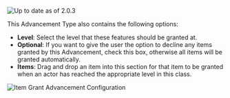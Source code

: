 ![Up to date as of 2.0.3](https://img.shields.io/static/v1?label=dnd5e&message=1.6.3&color=informational)

This Advancement Type also contains the following options:
* **Level**: Select the level that these features should be granted at.
* **Optional**: If you want to give the user the option to decline any items granted by this Advancement, check this box, otherwise all items will be granted automatically.
* **Items**: Drag and drop an item into this section for that item to be granted when an actor has reached the appropriate level in this class.

![Item Grant Advancement Configuration](https://github.com/foundryvtt/dnd5e/assets/86370342/0121c15c-6a3d-4f16-957f-3c9b81b9674d)
